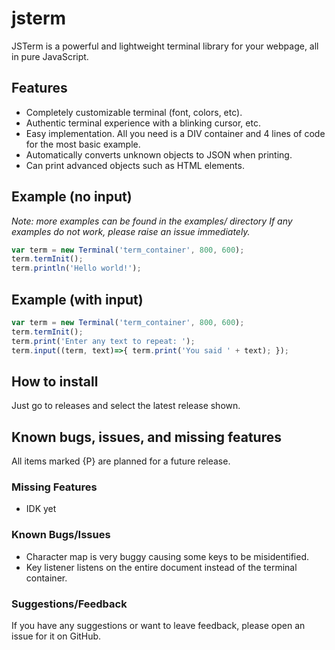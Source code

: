 # jsterm

JSTerm is a powerful and lightweight terminal library for your webpage, all in pure JavaScript.

## Features

 * Completely customizable terminal (font, colors, etc).
 * Authentic terminal experience with a blinking cursor, etc.
 * Easy implementation. All you need is a DIV container and 4 lines of code for the most basic example.
 * Automatically converts unknown objects to JSON when printing.
 * Can print advanced objects such as HTML elements.

## Example (no input)

*Note: more examples can be found in the examples/ directory*
*If any examples do not work, please raise an issue immediately.*

```js
var term = new Terminal('term_container', 800, 600);
term.termInit();
term.println('Hello world!');
```

## Example (with input)

```js
var term = new Terminal('term_container', 800, 600);
term.termInit();
term.print('Enter any text to repeat: ');
term.input((term, text)=>{ term.print('You said ' + text); });
```

## How to install

Just go to releases and select the latest release shown.

## Known bugs, issues, and missing features

All items marked {P} are planned for a future release.

### Missing Features

 * IDK yet

### Known Bugs/Issues

 * Character map is very buggy causing some keys to be misidentified.
 * Key listener listens on the entire document instead of the terminal container.


### Suggestions/Feedback

If you have any suggestions or want to leave feedback, please open an issue for it on GitHub.